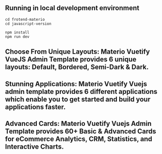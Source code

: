 ## Running in local development environment

```
cd frotend-materio
cd javascript-version

npm install
npm run dev
```

## Choose From Unique Layouts: Materio Vuetify VueJS Admin Template provides 6 unique layouts: Default, Bordered, Semi-Dark & Dark.

## Stunning Applications: Materio Vuetify Vuejs admin template provides 6 different applications which enable you to get started and build your applications faster.

## Advanced Cards: Materio Vuetify Vuejs Admin Template provides 60+ Basic & Advanced Cards for eCommerce Analytics, CRM, Statistics, and Interactive Charts.
